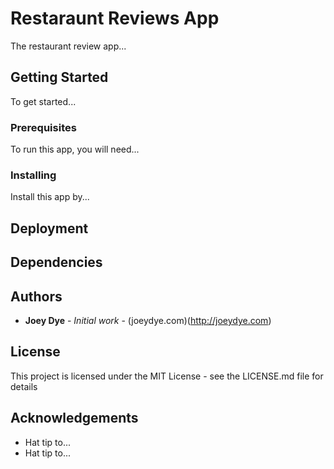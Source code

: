 # Restaraunt Reviews App

The restaurant review app...

## Getting Started

To get started...

### Prerequisites

To run this app, you will need...

### Installing

Install this app by...

## Deployment

## Dependencies

## Authors

- **Joey Dye** - _Initial work_ - (joeydye.com)(http://joeydye.com)

## License

This project is licensed under the MIT License - see the LICENSE.md file for details

## Acknowledgements

- Hat tip to...
- Hat tip to...
